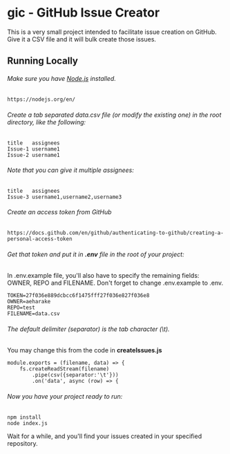 # gic - GitHub Issue Creator

This is a very small project intended to facilitate issue creation on GitHub. Give it a CSV file and it will bulk create those issues.

## Running Locally

###### Make sure you have [Node.js](http://nodejs.org/) installed.

```sh
https://nodejs.org/en/
```

###### Create a tab separated data.csv file (or modify the existing one) in the root directory, like the following:

```
title   assignees
Issue-1 username1
Issue-2 username1
```

###### Note that you can give it multiple assignees:

```
title   assignees
Issue-3 username1,username2,username3
```

###### Create an access token from GitHub
```$xslt
https://docs.github.com/en/github/authenticating-to-github/creating-a-personal-access-token
```

###### Get that token and put it in **.env** file in the root of your project:

In .env.example file, you'll also have to specify the remaining fields: OWNER, REPO and FILENAME. Don't forget to change .env.example to .env.

```$xslt
TOKEN=27f036e889dcbcc6f1475fff27f036e827f036e8
OWNER=aeharake
REPO=test
FILENAME=data.csv
```

###### The default delimiter (separator) is the tab character (\t). 
You may change this from the code in **createIssues.js**
```
module.exports = (filename, data) => {
    fs.createReadStream(filename)
        .pipe(csv({separator:'\t'}))
        .on('data', async (row) => {
```

###### Now you have your project ready to run:

```$xslt
npm install
node index.js
```

Wait for a while, and you'll find your issues created in your specified repository.

